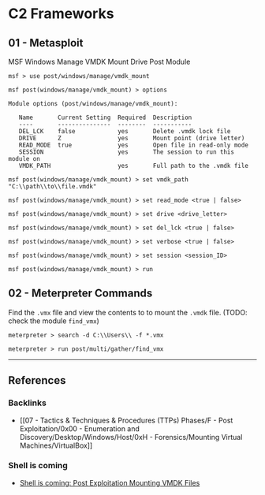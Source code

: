 # C2 Frameworks

## 01 - Metasploit

MSF Windows Manage VMDK Mount Drive Post Module

```
msf > use post/windows/manage/vmdk_mount

msf post(windows/manage/vmdk_mount) > options

Module options (post/windows/manage/vmdk_mount):

   Name       Current Setting  Required  Description
   ----       ---------------  --------  -----------
   DEL_LCK    false            yes       Delete .vmdk lock file
   DRIVE      Z                yes       Mount point (drive letter)
   READ_MODE  true             yes       Open file in read-only mode
   SESSION                     yes       The session to run this module on
   VMDK_PATH                   yes       Full path to the .vmdk file

msf post(windows/manage/vmdk_mount) > set vmdk_path "C:\\path\\to\\file.vmdk"

msf post(windows/manage/vmdk_mount) > set read_mode <true | false>

msf post(windows/manage/vmdk_mount) > set drive <drive_letter>

msf post(windows/manage/vmdk_mount) > set del_lck <true | false>

msf post(windows/manage/vmdk_mount) > set verbose <true | false>

msf post(windows/manage/vmdk_mount) > set session <session_ID>

msf post(windows/manage/vmdk_mount) > run
```

## 02 - Meterpreter Commands

Find the `.vmx` file and view the contents to to mount the `.vmdk` file. (TODO: check the module `find_vmx`)

```
meterpreter > search -d C:\\Users\\ -f *.vmx

meterpreter > run post/multi/gather/find_vmx
```

---
## References

### Backlinks

- [[07 - Tactics & Techniques & Procedures (TTPs) Phases/F - Post Exploitation/0x00 - Enumeration and Discovery/Desktop/Windows/Host/0xH - Forensics/Mounting Virtual Machines/VirtualBox]]

### Shell is coming

- [Shell is coming: Post Exploitation Mounting VMDK Files](https://www.shelliscoming.com/2017/05/post-exploitation-mounting-vmdk-files.html)
